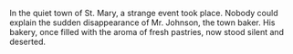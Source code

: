 In the quiet town of St. Mary, a strange event took place.
Nobody could explain the sudden disappearance of Mr. Johnson, the town baker.
His bakery, once filled with the aroma of fresh pastries, now stood silent and deserted.
